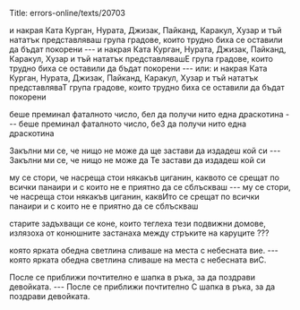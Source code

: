 Title: errors-online/texts/20703

и накрая Ката Курган, Нурата, Джизак, Пайканд, Каракул, Хузар и тъй нататък представляваш група градове, които трудно биха се оставили да бъдат покорени --- и накрая Ката Курган, Нурата, Джизак, Пайканд, Каракул, Хузар и тъй нататък представлявашЕ група градове, които трудно биха се оставили да бъдат покорени --- или: и накрая Ката Курган, Нурата, Джизак, Пайканд, Каракул, Хузар и тъй нататък представляваТ група градове, които трудно биха се оставили да бъдат покорени

беше преминал фаталното число, бел да получи нито една драскотина --- беше преминал фаталното число, беЗ да получи нито една драскотина

Закълни ми се, че нищо не може да ще застави да издадеш кой си --- Закълни ми се, че нищо не може да Те застави да издадеш кой си

му се стори, че насреща стои някакъв циганин, каквото се срещат по всички панаири и с които не е приятно да се сблъскваш --- му се стори, че насреща стои някакъв циганин, каквИто се срещат по всички панаири и с които не е приятно да се сблъскваш

старите задъхващи се коне, които теглеха тези подвижни домове, излязоха от конюшните застанаха между стръките на каруците ???

която ярката обедна светлина сливаше на места с небесната вие. --- която ярката обедна светлина сливаше на места с небесната виС.

После се приближи почтително е шапка в ръка, за да поздрави девойката. --- После се приближи почтително С шапка в ръка, за да поздрави девойката.
